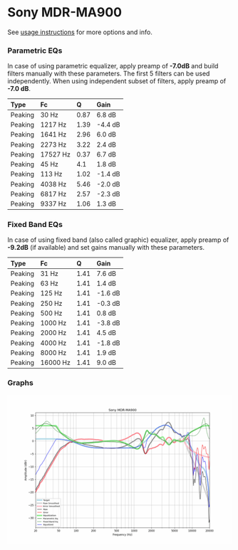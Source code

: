 # Sony MDR-MA900
See [usage instructions](https://github.com/jaakkopasanen/AutoEq#usage) for more options and info.

### Parametric EQs
In case of using parametric equalizer, apply preamp of **-7.0dB** and build filters manually
with these parameters. The first 5 filters can be used independently.
When using independent subset of filters, apply preamp of **-7.0 dB**.

| Type    | Fc       |    Q | Gain    |
|:--------|:---------|:-----|:--------|
| Peaking | 30 Hz    | 0.87 | 6.8 dB  |
| Peaking | 1217 Hz  | 1.39 | -4.4 dB |
| Peaking | 1641 Hz  | 2.96 | 6.0 dB  |
| Peaking | 2273 Hz  | 3.22 | 2.4 dB  |
| Peaking | 17527 Hz | 0.37 | 6.7 dB  |
| Peaking | 45 Hz    | 4.1  | 1.8 dB  |
| Peaking | 113 Hz   | 1.02 | -1.4 dB |
| Peaking | 4038 Hz  | 5.46 | -2.0 dB |
| Peaking | 6817 Hz  | 2.57 | -2.3 dB |
| Peaking | 9337 Hz  | 1.06 | 1.3 dB  |

### Fixed Band EQs
In case of using fixed band (also called graphic) equalizer, apply preamp of **-9.2dB**
(if available) and set gains manually with these parameters.

| Type    | Fc       |    Q | Gain    |
|:--------|:---------|:-----|:--------|
| Peaking | 31 Hz    | 1.41 | 7.6 dB  |
| Peaking | 63 Hz    | 1.41 | 1.4 dB  |
| Peaking | 125 Hz   | 1.41 | -1.6 dB |
| Peaking | 250 Hz   | 1.41 | -0.3 dB |
| Peaking | 500 Hz   | 1.41 | 0.8 dB  |
| Peaking | 1000 Hz  | 1.41 | -3.8 dB |
| Peaking | 2000 Hz  | 1.41 | 4.5 dB  |
| Peaking | 4000 Hz  | 1.41 | -1.8 dB |
| Peaking | 8000 Hz  | 1.41 | 1.9 dB  |
| Peaking | 16000 Hz | 1.41 | 9.0 dB  |

### Graphs
![](./Sony%20MDR-MA900.png)